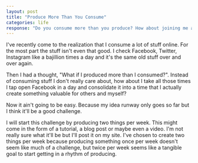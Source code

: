 ```yaml
---
layout: post
title: "Produce More Than You Consume"
categories: life
response: "Do you consume more than you produce? How about joining me and producing more than you consume? If you're in let me know on Twitter"
---
```


I've recently come to the realization that I consume a lot of stuff online. For the most part the stuff isn't even that good. I check Facebook, Twitter, Instagram like a bajillion times a day and it's the same old stuff over and over again.

Then I had a thought, "What if I produced more than I consumed?". Instead of consuming stuff I don't really care about, how about I take all those times I tap open Facebook in a day and consolidate it into a time that I actually create something valuable for others and myself?

Now it ain't going to be easy. Because my idea runway only goes so far but I think it'll be a good challenge.

I will start this challenge by producing two things per week. This might come in the form of a tutorial, a blog post or maybe even a video. I'm not really sure what it'll be but I'll post it on my site. I've chosen to create two things per week because producing something once per week doesn't seem like much of a challenge, but twice per week seems like a tangible goal to start getting in a rhythm of producing.
